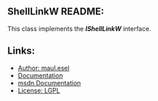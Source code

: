 ## ShellLinkW README:
This class implements the ***IShellLinkW*** interface.

## Links:
* [Author: maul.esel](https://github.com/maul-esel)
* [Documentation](http://maul-esel.github.com/COM-Classes/master/ShellLinkW)
* [msdn Documentation](http://msdn.microsoft.com/en-us/library/windows/desktop/bb774950)
* [License: LGPL](http://www.gnu.org/licenses/lgpl-2.1.txt)